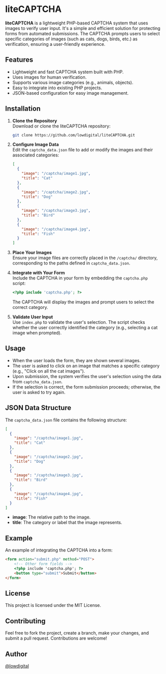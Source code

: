 
# liteCAPTCHA

**liteCAPTCHA** is a lightweight PHP-based CAPTCHA system that uses images to verify user input. It's a simple and efficient solution for protecting forms from automated submissions. The CAPTCHA prompts users to select specific categories of images (such as cats, dogs, birds, etc.) as verification, ensuring a user-friendly experience.

## Features

- Lightweight and fast CAPTCHA system built with PHP.
- Uses images for human verification.
- Supports various image categories (e.g., animals, objects).
- Easy to integrate into existing PHP projects.
- JSON-based configuration for easy image management.

## Installation

1. **Clone the Repository**  
   Download or clone the liteCAPTCHA repository:
   ```bash
   git clone https://github.com/lowdigital/liteCAPTCHA.git
   ```

2. **Configure Image Data**  
   Edit the `captcha_data.json` file to add or modify the images and their associated categories:
   ```json
   [
     {
       "image": "/captcha/image1.jpg",
       "title": "Cat"
     },
     {
       "image": "/captcha/image2.jpg",
       "title": "Dog"
     },
     {
       "image": "/captcha/image3.jpg",
       "title": "Bird"
     },
     {
       "image": "/captcha/image4.jpg",
       "title": "Fish"
     }
   ]
   ```

3. **Place Your Images**  
   Ensure your image files are correctly placed in the `/captcha/` directory, corresponding to the paths defined in `captcha_data.json`.

4. **Integrate with Your Form**  
   Include the CAPTCHA in your form by embedding the `captcha.php` script:
   ```php
   <?php include 'captcha.php'; ?>
   ```

   The CAPTCHA will display the images and prompt users to select the correct category.

5. **Validate User Input**  
   Use `index.php` to validate the user's selection. The script checks whether the user correctly identified the category (e.g., selecting a cat image when prompted).

## Usage

- When the user loads the form, they are shown several images.
- The user is asked to click on an image that matches a specific category (e.g., "Click on all the cat images").
- Upon submission, the system verifies the user's selection using the data from `captcha_data.json`.
- If the selection is correct, the form submission proceeds; otherwise, the user is asked to try again.

## JSON Data Structure

The `captcha_data.json` file contains the following structure:

```json
[
  {
    "image": "/captcha/image1.jpg",
    "title": "Cat"
  },
  {
    "image": "/captcha/image2.jpg",
    "title": "Dog"
  },
  {
    "image": "/captcha/image3.jpg",
    "title": "Bird"
  },
  {
    "image": "/captcha/image4.jpg",
    "title": "Fish"
  }
]
```
- **image**: The relative path to the image.
- **title**: The category or label that the image represents.

## Example

An example of integrating the CAPTCHA into a form:

```html
<form action="submit.php" method="POST">
    <!-- Other form fields -->
    <?php include 'captcha.php'; ?>
    <button type="submit">Submit</button>
</form>
```

## License

This project is licensed under the MIT License.

## Contributing

Feel free to fork the project, create a branch, make your changes, and submit a pull request. Contributions are welcome!

## Author

[@lowdigital](https://t.me/low_digital)
